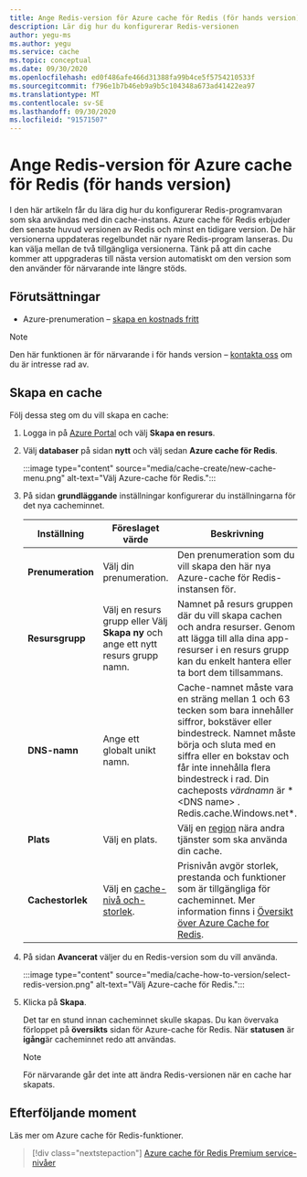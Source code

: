 ```yaml
---
title: Ange Redis-version för Azure cache för Redis (för hands version)
description: Lär dig hur du konfigurerar Redis-versionen
author: yegu-ms
ms.author: yegu
ms.service: cache
ms.topic: conceptual
ms.date: 09/30/2020
ms.openlocfilehash: ed0f486afe466d31388fa99b4ce5f5754210533f
ms.sourcegitcommit: f796e1b7b46eb9a9b5c104348a673ad41422ea97
ms.translationtype: MT
ms.contentlocale: sv-SE
ms.lasthandoff: 09/30/2020
ms.locfileid: "91571507"
---
```

# <a name="set-redis-version-for-azure-cache-for-redis-preview"></a>Ange Redis-version för Azure cache för Redis (för hands version)
I den här artikeln får du lära dig hur du konfigurerar Redis-programvaran som ska användas med din cache-instans. Azure cache för Redis erbjuder den senaste huvud versionen av Redis och minst en tidigare version. De här versionerna uppdateras regelbundet när nyare Redis-program lanseras. Du kan välja mellan de två tillgängliga versionerna. Tänk på att din cache kommer att uppgraderas till nästa version automatiskt om den version som den använder för närvarande inte längre stöds.

## <a name="prerequisites"></a>Förutsättningar
* Azure-prenumeration – [skapa en kostnads fritt](https://azure.microsoft.com/free/)

> [!NOTE]
> Den här funktionen är för närvarande i för hands version – [kontakta oss](mailto:azurecache@microsoft.com) om du är intresse rad av.
>

## <a name="create-a-cache"></a>Skapa en cache
Följ dessa steg om du vill skapa en cache:

1. Logga in på [Azure Portal](https://portal.azure.com) och välj **Skapa en resurs**.
  
1. Välj **databaser** på sidan **nytt** och välj sedan **Azure cache för Redis**.

    :::image type="content" source="media/cache-create/new-cache-menu.png" alt-text="Välj Azure-cache för Redis.":::
   
1. På sidan **grundläggande** inställningar konfigurerar du inställningarna för det nya cacheminnet.
   
    | Inställning      | Föreslaget värde  | Beskrivning |
    | ------------ |  ------- | -------------------------------------------------- |
    | **Prenumeration** | Välj din prenumeration. | Den prenumeration som du vill skapa den här nya Azure-cache för Redis-instansen för. | 
    | **Resursgrupp** | Välj en resurs grupp eller Välj **Skapa ny** och ange ett nytt resurs grupp namn. | Namnet på resurs gruppen där du vill skapa cachen och andra resurser. Genom att lägga till alla dina app-resurser i en resurs grupp kan du enkelt hantera eller ta bort dem tillsammans. | 
    | **DNS-namn** | Ange ett globalt unikt namn. | Cache-namnet måste vara en sträng mellan 1 och 63 tecken som bara innehåller siffror, bokstäver eller bindestreck. Namnet måste börja och sluta med en siffra eller en bokstav och får inte innehålla flera bindestreck i rad. Din cacheposts *värdnamn* är * \<DNS name> . Redis.cache.Windows.net*. | 
    | **Plats** | Välj en plats. | Välj en [region](https://azure.microsoft.com/regions/) nära andra tjänster som ska använda din cache. |
    | **Cachestorlek** | Välj en [cache-nivå och-storlek](https://azure.microsoft.com/pricing/details/cache/). |  Prisnivån avgör storlek, prestanda och funktioner som är tillgängliga för cacheminnet. Mer information finns i [Översikt över Azure Cache for Redis](cache-overview.md). |
   
1. På sidan **Avancerat** väljer du en Redis-version som du vill använda.
   
    :::image type="content" source="media/cache-how-to-version/select-redis-version.png" alt-text="Välj Azure-cache för Redis.":::

1. Klicka på **Skapa**. 
   
    Det tar en stund innan cacheminnet skulle skapas. Du kan övervaka förloppet på **översikts** sidan för Azure-cache för Redis. När **statusen** är **igång**är cacheminnet redo att användas.

    > [!NOTE]
    > För närvarande går det inte att ändra Redis-versionen när en cache har skapats.
    >

## <a name="next-steps"></a>Efterföljande moment
Läs mer om Azure cache för Redis-funktioner.

> [!div class="nextstepaction"]
> [Azure cache för Redis Premium service-nivåer](cache-overview.md#service-tiers)
